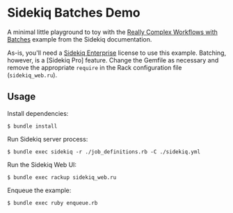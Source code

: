# Sidekiq Batches Demo

A minimal little playground to toy with the [Really Complex Workflows with Batches](https://github.com/sidekiq/sidekiq/wiki/Really-Complex-Workflows-with-Batches) example from the Sidekiq
documentation. 

As-is, you'll need a [Sidekiq Enterprise](https://sidekiq.org/products/enterprise.html) license to
use this example. Batching, however, is a [Sidekiq Pro] feature. Change the Gemfile as necessary and
remove the appropriate `require` in  the Rack configuration file (`sidekiq_web.ru`).

## Usage

Install dependencies:
```
$ bundle install
```

Run Sidekiq server process:

```
$ bundle exec sidekiq -r ./job_definitions.rb -C ./sidekiq.yml
```

Run the Sidekiq Web UI:

```
$ bundle exec rackup sidekiq_web.ru
```

Enqueue the example:

```
$ bundle exec ruby enqueue.rb
```
